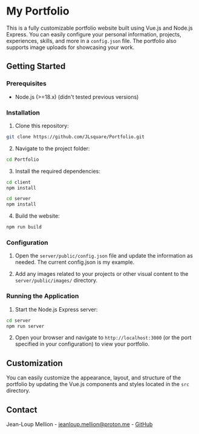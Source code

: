 # My Portfolio

This is a fully customizable portfolio website built using Vue.js and Node.js Express. You can easily configure your personal information, projects, experiences, skills, and more in a `config.json` file. The portfolio also supports image uploads for showcasing your work.

## Getting Started

### Prerequisites

-   Node.js (>=18.x) (didn't tested previous versions)

### Installation

1.  Clone this repository:

```sh
git clone https://github.com/JLsquare/Portfolio.git
```

2.  Navigate to the project folder:

```sh
cd Portfolio
```

3.  Install the required dependencies:

```sh
cd client
npm install
```

```sh
cd server
npm install
```

4.  Build the website:

```sh
npm run build
```

### Configuration

1.  Open the `server/public/config.json` file and update the information as needed. The current config.json is my example.

2.  Add any images related to your projects or other visual content to the `server/public/images/` directory.

### Running the Application

1.  Start the Node.js Express server:

```sh
cd server
npm run server
```

2.  Open your browser and navigate to `http://localhost:3000` (or the port specified in your configuration) to view your portfolio.

## Customization

You can easily customize the appearance, layout, and structure of the portfolio by updating the Vue.js components and styles located in the `src` directory.

## Contact

Jean-Loup Mellion - [jeanloup.mellion@proton.me](mailto:jeanloup.mellion@proton.me) - [GitHub](https://github.com/JLsquare)

